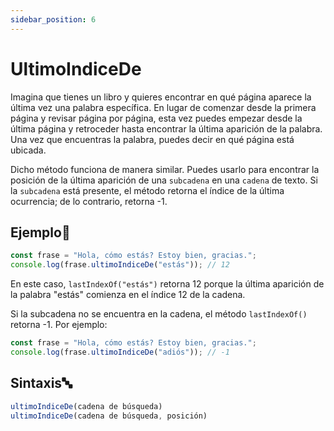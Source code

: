 ```yaml
---
sidebar_position: 6
---
```


# UltimoIndiceDe

Imagina que tienes un libro y quieres encontrar en qué página aparece la última vez una palabra específica. En lugar de comenzar desde la primera página y revisar página por página, esta vez puedes empezar desde la última página y retroceder hasta encontrar la última aparición de la palabra. Una vez que encuentras la palabra, puedes decir en qué página está ubicada.

Dicho método funciona de manera similar. Puedes usarlo para encontrar la posición de la última aparición de una `subcadena` en una `cadena` de texto. Si la `subcadena` está presente, el método retorna el índice de la última ocurrencia; de lo contrario, retorna -1.

## Ejemplo📝

```js title="ultimoIndiceDe.dummy"
const frase = "Hola, cómo estás? Estoy bien, gracias.";
console.log(frase.ultimoIndiceDe("estás")); // 12
```
En este caso, `lastIndexOf("estás")` retorna 12 porque la última aparición de la palabra "estás" comienza en el índice 12 de la cadena.

Si la subcadena no se encuentra en la cadena, el método `lastIndexOf()` retorna -1. Por ejemplo:
```js
const frase = "Hola, cómo estás? Estoy bien, gracias.";
console.log(frase.ultimoIndiceDe("adiós")); // -1

```

## Sintaxis🔤

```js
ultimoIndiceDe(cadena de búsqueda)
ultimoIndiceDe(cadena de búsqueda, posición)
```